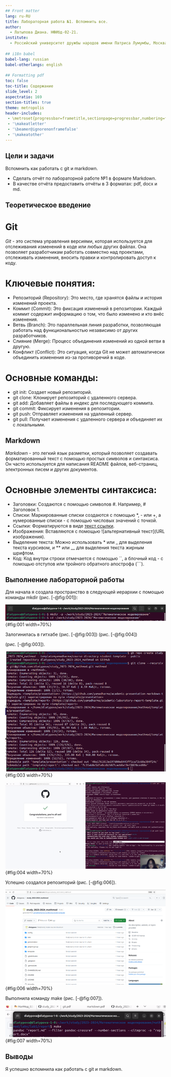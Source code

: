 ```yaml
---
## Front matter
lang: ru-RU
title: Лабораторная работа №1. Вспомнить все.
author:
  - Латыпова Диана. НФИбд-02-21.
institute:
  - Российский университет дружбы народов имени Патриса Лумумбы, Москва, Россия

## i18n babel
babel-lang: russian
babel-otherlangs: english

## Formatting pdf
toc: false
toc-title: Содержание
slide_level: 2
aspectratio: 169
section-titles: true
theme: metropolis
header-includes:
 - \metroset{progressbar=frametitle,sectionpage=progressbar,numbering=fraction}
 - '\makeatletter'
 - '\beamer@ignorenonframefalse'
 - '\makeatother'
---
```


## Цели и задачи

Вспомнить как работать с git и markdown.

- Сделать отчёт по лабораторной работе №1 в формате Markdown.
- В качестве отчёта предоставить отчёты в 3 форматах: pdf, docx и md.

## Теоретическое введение

# Git
_Git_ - это система управления версиями, которая используется для отслеживания изменений в коде или любых других файлах. Она позволяет разработчикам работать совместно над проектами, отслеживать изменения, вносить правки и контролировать доступ к коду.

# Ключевые понятия:

- Репозиторий (Repository): Это место, где хранятся файлы и история изменений проекта.
- Коммит (Commit): Это фиксация изменений в репозитории. Каждый коммит содержит информацию о том, что было изменено и кто внёс изменения.
- Ветвь (Branch): Это параллельная линия разработки, позволяющая работать над функциональностью независимо от других разработчиков.
- Слияние (Merge): Процесс объединения изменений из одной ветви в другую.
- Конфликт (Conflict): Это ситуация, когда Git не может автоматически объединить изменения из-за противоречий в коде.

# Основные команды:

- git init: Создает новый репозиторий.
- git clone: Клонирует репозиторий с удаленного сервера.
- git add: Добавляет файлы в индекс для последующего коммита.
- git commit: Фиксирует изменения в репозитории.
- git push: Отправляет изменения на удаленный сервер.
- git pull: Получает изменения с удаленного сервера и объединяет их с локальными.

## Markdown

_Markdown_ - это легкий язык разметки, который позволяет создавать форматированный текст с помощью простых символов и синтаксиса. Он часто используется для написания README файлов, веб-страниц, электронных писем и других документов.

# Основные элементы синтаксиса:

- Заголовки: Создаются с помощью символов #. Например, # Заголовок 1.
- Списки: Маркированные списки создаются с помощью *, - или +, а нумерованные списки - с помощью числовых значений с точкой.
- Ссылки: Форматируются в виде [текст ссылки](URL).
- Изображения: Вставляются с помощью ![альтернативный текст](URL изображения).
- Выделение текста: Можно использовать * или _ для выделения текста курсивом, и ** или __ для выделения текста жирным шрифтом.
- Код: Код внутри строки отмечается с помощью ``, а блочный код - с помощью отступов или тройного обратного апострофа (```).

## Выполнение лабораторной работы

Для начала я создала пространство в следующей иерархии с помощью команды mkdir  (рис. [-@fig:001]):

![Создание Иерархии](image/11.png){#fig:001 width=70%}

Залогинилась в гитхабе (рис. [-@fig:003]) (рис. [-@fig:004])

(рис. [-@fig:003]).

![Клонирование репозитория](image/13.png){#fig:003 width=70%}

![Гитхаб](image/14.png){#fig:004 width=70%}

Успешно создался репозиторий
(рис. [-@fig:006]).

![Мой репозиторий](image/16.png){#fig:006 width=70%}

Выполнила команду make
(рис. [-@fig:007]).

![Конвертация](image/17.png){#fig:007 width=70%}


## Выводы

Я успешно вспомнила как работать с git и markdown.

